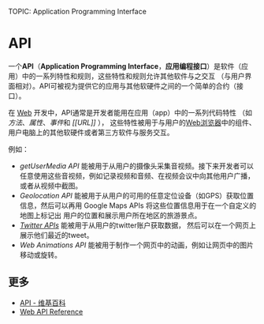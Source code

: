 TOPIC: Application Programming Interface

# API

一个**API**（**Application Programming Interface**，**应用编程接口**）是软件（应用）中的一系列特性和规则，这些特性和规则允许其他软件与之交互
（与用户界面相对）。API可被视为提供它的应用与其他软硬件之间的一个简单的合约（接口）。

在 [Web](/zh-hans/glossary/World_Wide_Web) 开发中，API通常是开发者能用在应用（app）中的一系列代码特性
（如*方法*、*属性*、*事件*和 *[[URL]]* ），
这些特性被用于与用户的[Web浏览器](/zh-hans/glossary/Web_browser)中的组件、用户电脑上的其他软硬件或者第三方软件与服务交互。

例如：

- *getUserMedia API* 能被用于从用户的摄像头采集音视频。接下来开发者可以任意使用这些音视频，例如记录视频和音频、在视频会议中向其他用户广播，或者从视频中截图。
- *Geolocation API* 能被用于从用户的可用的任意定位设备（如GPS）获取位置信息，然后可以再用 Google Maps APIs 将这些位置信息用于在一个自定义的地图上标记出
用户的位置和展示用户所在地区的旅游景点。
- *[Twitter APIs](https://dev.twitter.com/overview/api)* 能被用于从用户的twitter账户获取数据，
然后可以在一个网页上展示他们最近的tweet。
- *Web Animations API* 能被用于制作一个网页中的动画，例如让网页中的图片移动或旋转。

## 更多

- [API - 维基百科](https://en.wikipedia.org/wiki/Application_programming_interface)
- [Web API Reference](https://developer.mozilla.org/en-US/docs/Web/API)
